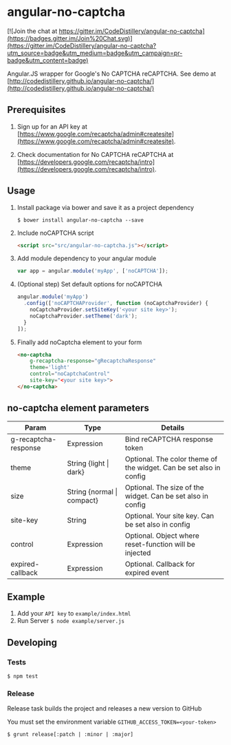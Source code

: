 angular-no-captcha
==================

[![Join the chat at https://gitter.im/CodeDistillery/angular-no-captcha](https://badges.gitter.im/Join%20Chat.svg)](https://gitter.im/CodeDistillery/angular-no-captcha?utm_source=badge&utm_medium=badge&utm_campaign=pr-badge&utm_content=badge)

Angular.JS wrapper for Google's No CAPTCHA reCAPTCHA. See demo at [http://codedistillery.github.io/angular-no-captcha/](http://codedistillery.github.io/angular-no-captcha/)

## Prerequisites

1. Sign up for an API key at [https://www.google.com/recaptcha/admin#createsite](https://www.google.com/recaptcha/admin#createsite).

1. Check documentation for No CAPTCHA reCAPTCHA at [https://developers.google.com/recaptcha/intro](https://developers.google.com/recaptcha/intro).

## Usage

1. Install package via bower and save it as a project dependency
    ```
    $ bower install angular-no-captcha --save
    ````

1. Include noCAPTCHA script
    ```html
    <script src="src/angular-no-captcha.js"></script>
    ```

1. Add module dependency to your angular module
    ```javascript
    var app = angular.module('myApp', ['noCAPTCHA']);
    ```

1. (Optional step) Set default options for noCAPTCHA 
    ```javascript
    angular.module('myApp')
      .config(['noCAPTCHAProvider', function (noCaptchaProvider) {
        noCaptchaProvider.setSiteKey('<your site key>');
        noCaptchaProvider.setTheme('dark');
      }
    ]);
    ```

1. Finally add noCaptcha element to your form
    ```html
    <no-captcha
        g-recaptcha-response="gRecaptchaResponse"
        theme='light'
        control="noCaptchaControl"
        site-key="<your site key>">
    </no-captcha>
    ```

## no-captcha element parameters

| Param                | Type                       | Details                                                            |
|----------------------|----------------------------|--------------------------------------------------------------------|
| g-recaptcha-response | Expression                 | Bind reCAPTCHA response token                                      |
| theme                | String {light \| dark}     | Optional. The color theme of the widget. Can be set also in config |
| size                 | String {normal \| compact} | Optional. The size of the widget. Can be set also in config        |
| site-key             | String                     | Optional. Your site key. Can be set also in config                 |
| control              | Expression                 | Optional. Object where reset-function will be injected             |
| expired-callback     | Expression                 | Optional. Callback for expired event                               |

## Example

1. Add your ```API key``` to ```example/index.html```
1. Run Server ```$ node example/server.js```

## Developing

### Tests

```$ npm test```

### Release

Release task builds the project and releases a new version to GitHub

You must set the environment variable ```GITHUB_ACCESS_TOKEN=<your-token>```

```$ grunt release[:patch | :minor | :major]```
